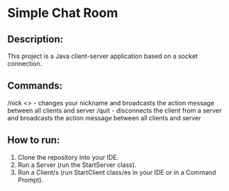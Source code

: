 # Simple Chat Room

## Description:
This project is a Java client-server application based on a socket connection.  

## Commands:
/nick <<newNickname>> - changes your nickname and broadcasts the action message between all clients and server 
/quit - disconnects the client from a server and broadcasts the action message between all clients and server 

## How to run:
1. Clone the repository into your IDE.
2. Run a Server (run the StartServer class).
3. Run a Client/s (run StartClient class/es in your IDE or in a Command Prompt).
